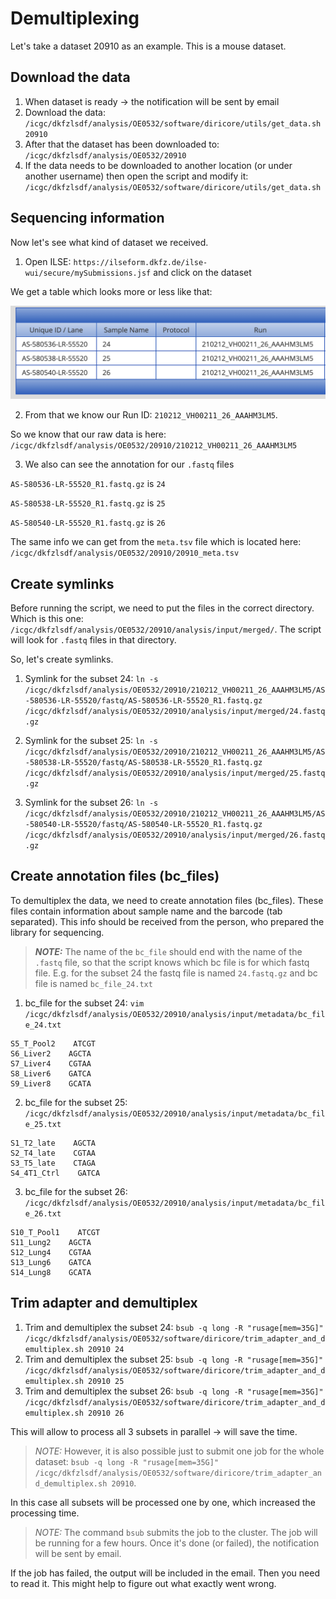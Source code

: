 # Demultiplexing
Let's take a dataset 20910 as an example. This is a mouse dataset.

## Download the data
1. When dataset is ready -> the notification will be sent by email
2. Download the data: `/icgc/dkfzlsdf/analysis/OE0532/software/diricore/utils/get_data.sh 20910`
3. After that the dataset has been downloaded to: `/icgc/dkfzlsdf/analysis/OE0532/20910`
4. If the data needs to be downloaded to another location (or under another username) then open the script and modify it:  `/icgc/dkfzlsdf/analysis/OE0532/software/diricore/utils/get_data.sh`

## Sequencing information
Now let's see what kind of dataset we received.
1. Open ILSE: `https://ilseform.dkfz.de/ilse-wui/secure/mySubmissions.jsf` and click on the dataset

We get a table which looks more or less like that: 

![table](/pics/ilse_table.png)

2. From that we know our Run ID: `210212_VH00211_26_AAAHM3LM5`. 

So we know that our raw data is here: `/icgc/dkfzlsdf/analysis/OE0532/20910/210212_VH00211_26_AAAHM3LM5` 

3. We also can see the annotation for our `.fastq` files

`AS-580536-LR-55520_R1.fastq.gz` is `24`

`AS-580538-LR-55520_R1.fastq.gz` is `25`

`AS-580540-LR-55520_R1.fastq.gz` is `26`

The same info we can get from the `meta.tsv` file which is located here: `/icgc/dkfzlsdf/analysis/OE0532/20910/20910_meta.tsv`

## Create symlinks
Before running the script, we need to put the files in the correct directory. Which is this one: `/icgc/dkfzlsdf/analysis/OE0532/20910/analysis/input/merged/`. The script will look for `.fastq` files in that directory.

So, let's create symlinks.
1. Symlink for the subset 24:  `ln -s /icgc/dkfzlsdf/analysis/OE0532/20910/210212_VH00211_26_AAAHM3LM5/AS-580536-LR-55520/fastq/AS-580536-LR-55520_R1.fastq.gz /icgc/dkfzlsdf/analysis/OE0532/20910/analysis/input/merged/24.fastq.gz`

2. Symlink for the subset 25: `ln -s /icgc/dkfzlsdf/analysis/OE0532/20910/210212_VH00211_26_AAAHM3LM5/AS-580538-LR-55520/fastq/AS-580538-LR-55520_R1.fastq.gz /icgc/dkfzlsdf/analysis/OE0532/20910/analysis/input/merged/25.fastq.gz`

3. Symlink for the subset 26: `ln -s /icgc/dkfzlsdf/analysis/OE0532/20910/210212_VH00211_26_AAAHM3LM5/AS-580540-LR-55520/fastq/AS-580540-LR-55520_R1.fastq.gz /icgc/dkfzlsdf/analysis/OE0532/20910/analysis/input/merged/26.fastq.gz` 

## Create annotation files (bc_files)
To demultiplex the data, we need to create annotation files (bc_files). These files contain information about sample name and the barcode (tab separated). This info should be received from the person, who prepared the library for sequencing. 

> **_NOTE:_** The name of the `bc_file` should end with the name of the `.fastq` file, so that the script knows which bc file is for which fastq file. E.g. for the subset 24 the fastq file is named `24.fastq.gz` and bc file is named `bc_file_24.txt`

1. bc_file for the subset 24: `vim /icgc/dkfzlsdf/analysis/OE0532/20910/analysis/input/metadata/bc_file_24.txt`

```
S5_T_Pool2    ATCGT
S6_Liver2    AGCTA
S7_Liver4    CGTAA
S8_Liver6    GATCA
S9_Liver8    GCATA
```

2. bc_file for the subset 25: `/icgc/dkfzlsdf/analysis/OE0532/20910/analysis/input/metadata/bc_file_25.txt`

```
S1_T2_late    AGCTA
S2_T4_late    CGTAA
S3_T5_late    CTAGA
S4_4T1_Ctrl    GATCA
```


3. bc_file for the subset 26: `/icgc/dkfzlsdf/analysis/OE0532/20910/analysis/input/metadata/bc_file_26.txt`

```
S10_T_Pool1    ATCGT
S11_Lung2    AGCTA
S12_Lung4    CGTAA
S13_Lung6    GATCA
S14_Lung8    GCATA
```

## Trim adapter and demultiplex
1. Trim and demultiplex the subset 24: `bsub -q long -R "rusage[mem=35G]" /icgc/dkfzlsdf/analysis/OE0532/software/diricore/trim_adapter_and_demultiplex.sh 20910 24`
2. Trim and demultiplex the subset 25: `bsub -q long -R "rusage[mem=35G]" /icgc/dkfzlsdf/analysis/OE0532/software/diricore/trim_adapter_and_demultiplex.sh 20910 25`
3. Trim and demultiplex the subset 26: `bsub -q long -R "rusage[mem=35G]" /icgc/dkfzlsdf/analysis/OE0532/software/diricore/trim_adapter_and_demultiplex.sh 20910 26`

This will allow to process all 3 subsets in parallel -> will save the time. 

> *_NOTE:_* However, it is also possible just to submit one job for the whole dataset: `bsub -q long -R "rusage[mem=35G]" /icgc/dkfzlsdf/analysis/OE0532/software/diricore/trim_adapter_and_demultiplex.sh 20910`. 

In this case all subsets will be processed one by one, which increased the processing time. 

> *_NOTE:_* The command `bsub` submits the job to the cluster. The job will be running for a few hours. Once it's done (or failed), the notification will be sent by email. 

If the job has failed, the output will be included in the email. Then you need to read it. This might help to figure out what exactly went wrong.
